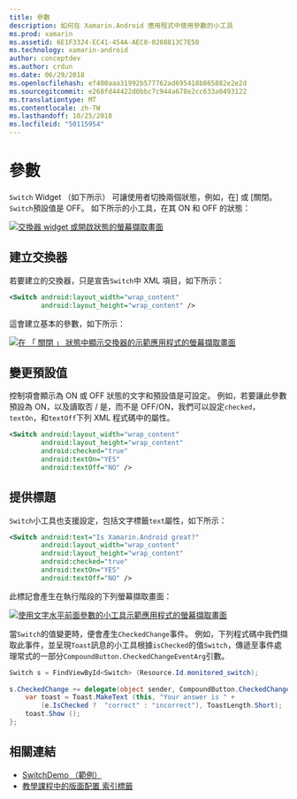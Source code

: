 ```yaml
---
title: 參數
description: 如何在 Xamarin.Android 應用程式中使用參數的小工具
ms.prod: xamarin
ms.assetid: 6E1F3324-EC41-454A-AEC0-0208813C7E50
ms.technology: xamarin-android
author: conceptdev
ms.author: crdun
ms.date: 06/29/2018
ms.openlocfilehash: ef400aaa31992b577762ad695418b865882e2e2d
ms.sourcegitcommit: e268fd44422d0bbc7c944a678e2cc633a0493122
ms.translationtype: MT
ms.contentlocale: zh-TW
ms.lasthandoff: 10/25/2018
ms.locfileid: "50115954"
---
```

# <a name="switch"></a>參數

`Switch` Widget （如下所示） 可讓使用者切換兩個狀態，例如，在] 或 [關閉。 `Switch`預設值是 OFF。 如下所示的小工具，在其 ON 和 OFF 的狀態：

[![交換器 widget 或開啟狀態的螢幕擷取畫面](switch-images/16-switch-onoff.png)](switch-images/16-switch-onoff.png#lightbox)


## <a name="creating-a-switch"></a>建立交換器

若要建立的交換器，只是宣告`Switch`中 XML 項目，如下所示：

```xml
<Switch android:layout_width="wrap_content"
        android:layout_height="wrap_content" />
```

這會建立基本的參數，如下所示：

[![在 「 關閉 」 狀態中顯示交換器的示範應用程式的螢幕擷取畫面](switch-images/07-switch.png)](switch-images/07-switch.png#lightbox)


## <a name="changing-default-values"></a>變更預設值

控制項會顯示為 ON 或 OFF 狀態的文字和預設值是可設定。 例如，若要讓此參數預設為 ON，以及讀取否 / 是，而不是 OFF/ON，我們可以設定`checked`， `textOn`，和`textOff`下列 XML 程式碼中的屬性。

```xml
<Switch android:layout_width="wrap_content"
        android:layout_height="wrap_content"
        android:checked="true"
        android:textOn="YES"
        android:textOff="NO" />
```



## <a name="providing-a-title"></a>提供標題

`Switch`小工具也支援設定，包括文字標籤`text`屬性，如下所示：

```xml
<Switch android:text="Is Xamarin.Android great?"
        android:layout_width="wrap_content"
        android:layout_height="wrap_content"
        android:checked="true"
        android:textOn="YES"
        android:textOff="NO" />
```

此標記會產生在執行階段的下列螢幕擷取畫面：

[![使用文字水平前面參數的小工具示範應用程式的螢幕擷取畫面](switch-images/08-switch.png)](switch-images/08-switch.png#lightbox)

當`Switch`的值變更時，便會產生`CheckedChange`事件。
例如，下列程式碼中我們擷取此事件，並呈現`Toast`訊息的小工具根據`isChecked`的值`Switch`，傳遞至事件處理常式的一部分`CompoundButton.CheckedChangeEventArg`引數。

```csharp
Switch s = FindViewById<Switch> (Resource.Id.monitored_switch);
           
s.CheckedChange += delegate(object sender, CompoundButton.CheckedChangeEventArgs e) {
    var toast = Toast.MakeText (this, "Your answer is " +
        (e.IsChecked ?  "correct" : "incorrect"), ToastLength.Short);
    toast.Show ();
};
```


## <a name="related-links"></a>相關連結

- [SwitchDemo （範例）](https://developer.xamarin.com/samples/monodroid/SwitchDemo/)
- [教學課程中的版面配置 索引標籤](~/android/user-interface/layouts/tab-layout/index.md)
